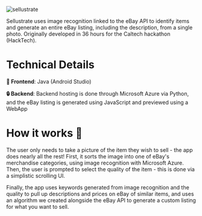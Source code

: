 ![sellustrate](https://github.com/jakebildy/sellustrate/blob/master/sellustrate_logo.png?raw=true)

Sellustrate uses image recognition linked to the eBay API to identify items and generate an entire eBay listing, including the description, from a single photo. Originally developed in 36 hours for the Caltech hackathon (HackTech).


# Technical Details 
 **:iphone: Frontend**: Java (Android Studio)

 **:lock: Backend**: Backend hosting is done through Microsoft Azure via Python, and the eBay listing is generated using JavaScript and previewed using a WebApp
 
 # How it works :rocket:
The user only needs to take a picture of the item they wish to sell - the app does nearly all the rest!
First, it sorts the image into one of eBay's merchandise categories, using image recognition with Microsoft Azure.
Then, the user is prompted to select the quality of the item - this is done via a simplistic scrolling UI.

Finally, the app uses keywords generated from image recognition and the quality to pull up descriptions and prices on eBay of similar items, and uses an algorithm we created alongside the eBay API to generate a custom listing for what you want to sell.


